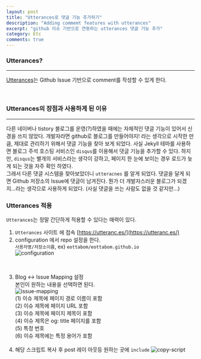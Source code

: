 ```yaml
---
layout: post
title: "Utterances로 댓글 기능 추가하기"
description: "Adding commemt features with utterances"
excerpt: "github 이슈 기반으로 연동하는 utterances 댓글 기능 추가"
category: Etc
comments: true
---
```


### Utterances?
----
[Utterances](https://utteranc.es/)는 Github Issue 기반으로 comment를 작성할 수 있게 한다.

<br>

### Utterances의 장점과 사용하게 된 이유
----
다른 네이버나 tistory 블로그를 운영(?)하였을 때에는 자체적인 댓글 기능이 있어서 신경을 쓰지 않았다.
개발자라면 github로 블로그를 만들어야지! 라는 생각으로 시작한 만큼, 제대로 관리하기 위해서 댓글 기능을 찾아 보게 되었다.
사실 Jekyll 테마를 사용하면 블로그 주석 호스팅 서비스인 `disqus`를 이용해서 댓글 기능을 추가할 수 있다. 
하지만, `disqus`는 별개의 서비스라는 생각이 강하고, 페이지 한 눈에 보이는 경우 로드가 늦게 되는 것을 자주 확인 하였다. <br>
그래서 다른 댓글 시스템을 찾아보았더니 `utteracnes` 를 알게 되었다. 댓글을 달게 되면 Github 저장소의 Issue에 댓글이 남겨진다.
뭔가 더 개발자스러운 블로그가 되겠지...라는 생각으로 사용하게 되었다.
(사실 댓글을 쓰는 사람도 없을 것 같지만...)


### Utterances 적용
`Utterances`는 정말 간단하게 적용할 수 있다는 매력이 있다.
1. `Utterances` 사이트 에 접속 [https://utteranc.es/](https://utteranc.es/)
2. configuration 에서 repo 설정을 한다. <br>
`사용자명/저장소이름`, ex) `eottabom/eottabom.github.io`  <br>
![configuration]({{site.baseurl}}/img/post/utterances/configuration.png) 
<br>


3. Blog ↔️ Issue Mapping 설정 <br>
본인이 원하는 내용을 선택하면 된다. <br>
![issue-mapping]({{site.baseurl}}/img/post/utterances/issue-mapping.png) <br>
  (1) 이슈 제목에 페이지 경로 이름이 포함 <br>
  (2) 이슈 제목에 페이지 URL 포함 <br>
  (3) 이슈 제목에 페이지 제목이 포함 <br>
  (4) 이슈 제목은 og: title 페이지를 포함 <br>
  (5) 특정 번호  <br>
  (6) 이슈 제목에는 특정 용어가 포함 <br><br>
4. 해당 스크립트 복사 후 post 레이 아웃등 원하는 곳에 `include`
![copy-script]({{site.baseurl}}/img/post/utterances/copy-script.png) <br>
